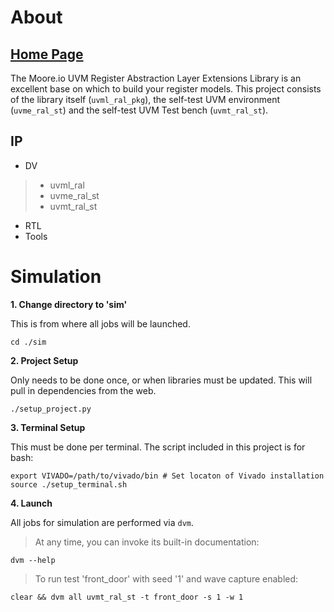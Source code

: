 # About
## [Home Page](https://datum-technology-corporation.github.io/uvml_ral/)
The Moore.io UVM Register Abstraction Layer Extensions Library is an excellent base on which to build your register models.  This project consists of the library itself (`uvml_ral_pkg`), the self-test UVM environment (`uvme_ral_st`) and the self-test UVM Test bench (`uvmt_ral_st`).

## IP
* DV
> * uvml_ral
> * uvme_ral_st
> * uvmt_ral_st
* RTL
* Tools


# Simulation
**1. Change directory to 'sim'**

This is from where all jobs will be launched.
```
cd ./sim
```

**2. Project Setup**

Only needs to be done once, or when libraries must be updated. This will pull in dependencies from the web.
```
./setup_project.py
```

**3. Terminal Setup**

This must be done per terminal. The script included in this project is for bash:

```
export VIVADO=/path/to/vivado/bin # Set locaton of Vivado installation
source ./setup_terminal.sh
```

**4. Launch**

All jobs for simulation are performed via `dvm`.

> At any time, you can invoke its built-in documentation:

```
dvm --help
```

> To run test 'front_door' with seed '1' and wave capture enabled:


```
clear && dvm all uvmt_ral_st -t front_door -s 1 -w 1
```
